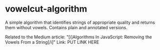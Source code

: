 # vowelcut-algorithm
A simple algorithm that identifies strings of appropriate quality and returns them without vowels. Contains plain and annotated versions.  

Related to the Medium article: "[i]Algorithms In JavaScript: Removing the Vowels From a String[/i]"
Link: PUT LINK HERE
